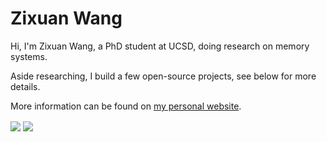 # Zixuan Wang

Hi, I'm Zixuan Wang, a PhD student at UCSD, doing research on memory systems.

Aside researching, I build a few open-source projects, see below for more details.

More information can be found on [my personal website](https://thenetadmin.net).

<a>
  <img align="center" src="https://github-readme-stats.vercel.app/api?username=thenetadmin&show_icons=true&include_all_commits=true&count_private=true&hide=contribs,prs&theme=vue" />
</a>
<a>
  <img align="center" src="https://github-readme-stats.vercel.app/api/top-langs/?username=thenetadmin&&layout=compact&theme=vue" />
</a>
